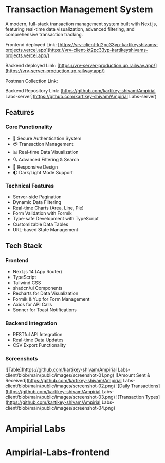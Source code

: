 # Transaction Management System

A modern, full-stack transaction management system built with Next.js, featuring real-time data visualization, advanced filtering, and comprehensive transaction tracking.

Frontend deployed Link: [https://vrv-client-kt2pc33yp-kartikeyshivams-projects.vercel.app](https://vrv-client-kt2pc33yp-kartikeyshivams-projects.vercel.app/)

Backend deployed Link: [https://vrv-server-production.up.railway.app/](https://vrv-server-production.up.railway.app/)

Postman Collection Link: []()

Backend Repository Link: [https://github.com/kartikey-shivam/Ampirial Labs-server](https://github.com/kartikey-shivam/Ampirial Labs-server)

## Features

### Core Functionality

- 🔐 Secure Authentication System
- 💳 Transaction Management
- 📊 Real-time Data Visualization
- 🔍 Advanced Filtering & Search
- 📱 Responsive Design
- 🌓 Dark/Light Mode Support

### Technical Features

- Server-side Pagination
- Dynamic Data Filtering
- Real-time Charts (Area, Line, Pie)
- Form Validation with Formik
- Type-safe Development with TypeScript
- Customizable Data Tables
- URL-based State Management

## Tech Stack

### Frontend

- Next.js 14 (App Router)
- TypeScript
- Tailwind CSS
- shadcn/ui Components
- Recharts for Data Visualization
- Formik & Yup for Form Management
- Axios for API Calls
- Sonner for Toast Notifications

### Backend Integration

- RESTful API Integration
- Real-time Data Updates
- CSV Export Functionality

### Screenshots

![Table](https://github.com/kartikey-shivam/Ampirial Labs-client/blob/main/public/images/screenshot-01.png)
![Amount Sent & Received](https://github.com/kartikey-shivam/Ampirial Labs-client/blob/main/public/images/screenshot-02.png)
![Daily Transactions](https://github.com/kartikey-shivam/Ampirial Labs-client/blob/main/public/images/screenshot-03.png)
![Transaction Types](https://github.com/kartikey-shivam/Ampirial Labs-client/blob/main/public/images/screenshot-04.png)

# Ampirial Labs
# Ampirial-Labs-frontend
